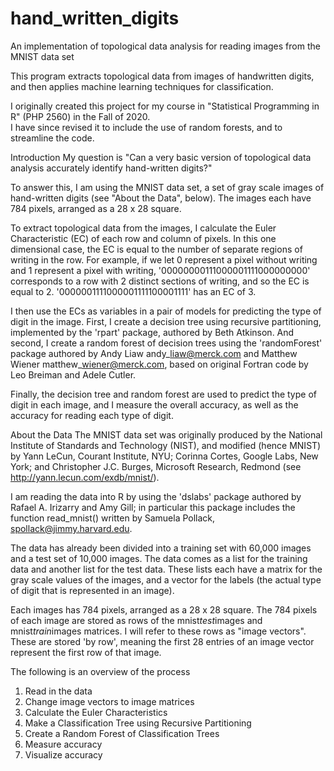 # hand_written_digits
An implementation of topological data analysis for reading images from the MNIST data set

This program extracts topological data from images of handwritten digits, and then applies machine learning techniques for classification.

I originally created this project for my course in "Statistical Programming in R" (PHP 2560) in the Fall of 2020.  
I have since revised it to include the use of random forests, and to streamline the code.

Introduction
My question is "Can a very basic version of topological data analysis accurately identify hand-written
digits?"

To answer this, I am using the MNIST data set, a set of gray scale images of hand-written digits (see
"About the Data", below). The images each have 784 pixels, arranged as a 28 x 28 square.

To extract topological data from the images, I calculate the Euler Characteristic (EC) of each row and column of
pixels. In this one dimensional case, the EC is equal to the number of separate regions of writing in
the row. For example, if we let 0 represent a pixel without writing and 1 represent a pixel with writing,
'00000000111000001111000000000' corresponds to a row with 2 distinct
sections of writing, and so the EC is equal to 2. '0000001111000001111100001111' has an EC of 3.

I then use the ECs as variables in a pair of models for predicting the type of digit in the image.
First, I create a decision tree using recursive partitioning, implemented by the 'rpart'
package, authored by Beth Atkinson.  And second, I create a random forest of decision trees using
the 'randomForest' package authored by Andy Liaw andy\_liaw@merck.com and Matthew Wiener matthew\_wiener@merck.com, 
based on original Fortran code by Leo Breiman and Adele Cutler.

Finally, the decision tree and random forest are used to predict the type of digit in each image, and I measure the overall
accuracy, as well as the accuracy for reading each type of digit.

About the Data
The MNIST data set was originally produced by the National Institute of Standards and Technology
(NIST), and modified (hence MNIST) by Yann LeCun, Courant Institute, NYU; Corinna Cortes,
Google Labs, New York; and Christopher J.C. Burges, Microsoft Research, Redmond (see
http://yann.lecun.com/exdb/mnist/).

I am reading the data into R by using the 'dslabs' package authored by Rafael A. Irizarry and Amy
Gill; in particular this package includes the function read_mnist() written by Samuela Pollack,
spollack@jimmy.harvard.edu.

The data has already been divided into a training set with 60,000 images and a test set of 10,000
images. The data comes as a list for the training data and another list for the test data. These lists
each have a matrix for the gray scale values of the images, and a vector for the labels (the actual
type of digit that is represented in an image).

Each images has 784 pixels, arranged as a 28 x 28 square. The 784 pixels of each image are
stored as rows of the mnist$test$images and mnist$train$images matrices. I will refer
to these rows as "image vectors". These are stored 'by row', meaning the first 28 entries of an
image vector represent the first row of that image.

The following is an overview of the process
1. Read in the data
2. Change image vectors to image matrices
3. Calculate the Euler Characteristics
4. Make a Classification Tree using Recursive Partitioning
5. Create a Random Forest of Classification Trees
6. Measure accuracy
7. Visualize accuracy
